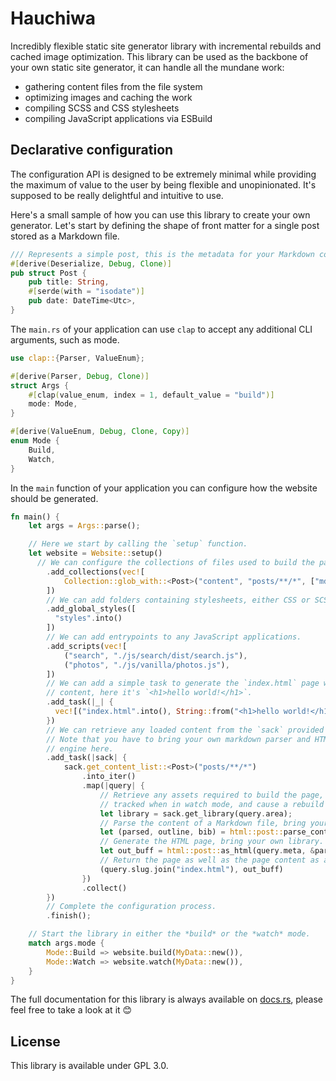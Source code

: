 # Hauchiwa

Incredibly flexible static site generator library with incremental rebuilds and
cached image optimization. This library can be used as the backbone of your own
static site generator, it can handle all the mundane work:

- gathering content files from the file system
- optimizing images and caching the work
- compiling SCSS and CSS stylesheets
- compiling JavaScript applications via ESBuild

## Declarative configuration

The configuration API is designed to be extremely minimal while providing the
maximum of value to the user by being flexible and unopinionated. It's supposed
to be really delightful and intuitive to use.

Here's a small sample of how you can use this library to create your own
generator. Let's start by defining the shape of front matter for a single post
stored as a Markdown file.

```rust
/// Represents a simple post, this is the metadata for your Markdown content.
#[derive(Deserialize, Debug, Clone)]
pub struct Post {
	pub title: String,
	#[serde(with = "isodate")]
	pub date: DateTime<Utc>,
}
```

The `main.rs` of your application can use `clap` to accept any additional CLI
arguments, such as mode.

```rust
use clap::{Parser, ValueEnum};

#[derive(Parser, Debug, Clone)]
struct Args {
	#[clap(value_enum, index = 1, default_value = "build")]
	mode: Mode,
}

#[derive(ValueEnum, Debug, Clone, Copy)]
enum Mode {
	Build,
	Watch,
}
```

In the `main` function of your application you can configure how the website should be generated.

```rust
fn main() {
	let args = Args::parse();

	// Here we start by calling the `setup` function.
	let website = Website::setup()
	  // We can configure the collections of files used to build the pages.
		.add_collections(vec![
			Collection::glob_with::<Post>("content", "posts/**/*", ["md"].into()),
		])
		// We can add folders containing stylesheets, either CSS or SCSS.
		.add_global_styles([
		  "styles".into()
		])
		// We can add entrypoints to any JavaScript applications.
		.add_scripts(vec![
			("search", "./js/search/dist/search.js"),
			("photos", "./js/vanilla/photos.js"),
		])
		// We can add a simple task to generate the `index.html` page with arbitrary
		// content, here it's `<h1>hello world!</h1>`.
		.add_task(|_| {
		  vec![("index.html".into(), String::from("<h1>hello world!</h1>"))]
		})
		// We can retrieve any loaded content from the `sack` provided to the task.
		// Note that you have to bring your own markdown parser and HTML templating
		// engine here.
		.add_task(|sack| {
			sack.get_content_list::<Post>("posts/**/*")
				.into_iter()
				.map(|query| {
					// Retrieve any assets required to build the page, they are automatically
					// tracked when in watch mode, and cause a rebuild when modified.
					let library = sack.get_library(query.area);
					// Parse the content of a Markdown file, bring your own library.
					let (parsed, outline, bib) = html::post::parse_content(query.content, &sack, query.area, library);
					// Generate the HTML page, bring your own library.
					let out_buff = html::post::as_html(query.meta, &parsed, &sack, outline, bib);
					// Return the page as well as the page content as a tuple.
					(query.slug.join("index.html"), out_buff)
				})
				.collect()
		})
		// Complete the configuration process.
		.finish();

	// Start the library in either the *build* or the *watch* mode.
	match args.mode {
		Mode::Build => website.build(MyData::new()),
		Mode::Watch => website.watch(MyData::new()),
	}
}
```

The full documentation for this library is always available on
[docs.rs](https://docs.rs/hauchiwa/latest/hauchiwa/), please feel free to take a
look at it 😊

## License

This library is available under GPL 3.0.
